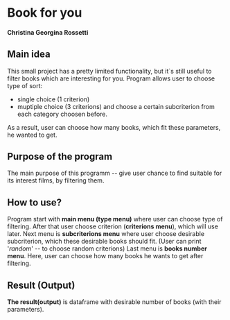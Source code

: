 # Book for you
#### Christina Georgina Rossetti

## Main idea
This small project has a pretty limited functionality, but it`s still
useful to filter books which are interesting for you.
Program allows user to choose type of sort:
- single choice (1 criterion)
- muptiple choice (3 criterions)
and choose a certain subcriterion from each category choosen before.

As a result, user can choose how many books, which fit these parameters, 
he wanted to get.

## Purpose of the program
The main purpose of this programm --
give user chance to find suitable for its interest films, 
by filtering them.

## How to use?
Program start with **main menu (type menu)** where user can choose type of filtering.
After that user choose criterion (**criterions menu**), which will use later.
Next menu is **subcriterions menu** where user choose desirable subcriterion, which these 
desirable books should fit. (User can print '*random*' -- to choose random criterions)
Last menu is **books number menu**. Here, user can choose how many books he wants to get 
after filtering.

## Result (Output)
**The result(output)** is dataframe with desirable number of books (with their parameters).
